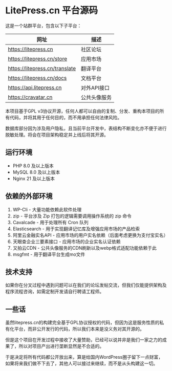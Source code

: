 # LitePress.cn 平台源码

这是一个站群平台，包含以下子平台：

|  网址   | 描述  |
|  ----  | ----  |
| https://litepress.cn  | 社区论坛 |
| https://litepress.cn/store  | 应用市场 |
| https://litepress.cn/translate  | 翻译平台 |
| https://litepress.cn/docs  | 文档平台 |
| https://api.litepress.cn  | 对外API接口 |
| https://cravatar.cn  | 公共头像服务 |

本项目基于GPL v3协议开源，任何人都可以自由的复制、分发、重构本项目的所有代码，并将其用于任何目的，而不用承担任何法律风险。

数据库部分因为涉及用户隐私，且当前平台开发中，表结构不断变化亦不便于进行脱敏处理。将会在项目架构稳定并上线后将其开源。

## 运行环境

 - PHP 8.0 及以上版本
 - MySQL 8.0 及以上版本
 - Nginx 21 及以上版本

## 依赖的外部环境

 1. WP-Cli - 大量功能依赖此软件处理
 2. zip - 平台涉及 Zip 打包的逻辑需要调用操作系统的 zip 命令
 3. Cavalcade - 用于处理所有 Cron 队列
 4. Elasticsearch - 用于实现翻译记忆库及增强应用市场的产品检索
 5. 阿里云金融实名API - 应用市场的用户实名依赖（后面考虑更换为支付宝实名）
 6. 天眼查企业三要素接口 - 应用市场的企业实名认证依赖
 7. 又拍云CDN - 公共头像服务的CDN刷新以及webp格式适配功能依赖于此
 8. msgfmt - 用于翻译平台生成mo文件

## 技术支持

如果你在分叉过程中遇到问题可以在我们的论坛发帖交流，但我们仅能提供架构及程序流程咨询，如需定制开发请自行聘请工程师。

## 一些话

虽然litepress.cn的构建完全基于GPL协议授权的代码，但因为这是服务性质的私有化平台，而非公开发行的代码，所以我们本来是没义务对其开源的。

但是这个项目在开发过程中接收了大量赞助，已经可以说并非是我们一家之力的成果了，所以对项目产出进行垄断显然是不合适的。

于是决定将所有代码都公开放出来，算是给国内WordPress圈子留下一点财富，如果将来我们做不下去了，其他人可以接过来继续，而不是从头构建这一切。

